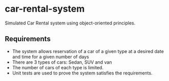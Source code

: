 # car-rental-system

Simulated Car Rental system using object-oriented principles.

## Requirements

- The system allows reservation of a car of a given type at a desired date and time for a given number of days
- There are 3 types of cars: Sedan, SUV and van
- The number of cars of each type is limited.
- Unit tests are used to prove the system satisfies the requirements.